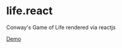 life.react
==========

Conway's Game of Life rendered via reactjs

[Demo](http://trevorlandau.net/life/index.html)
